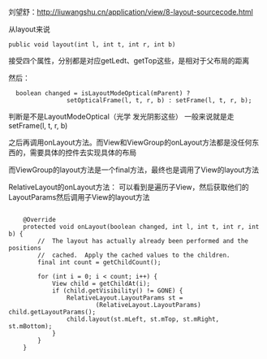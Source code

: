 刘望舒：http://liuwangshu.cn/application/view/8-layout-sourcecode.html


从layout来说
```
public void layout(int l, int t, int r, int b)
```

接受四个属性，分别都是对应getLedt、getTop这些，是相对于父布局的距离

然后：
```
  boolean changed = isLayoutModeOptical(mParent) ?
                setOpticalFrame(l, t, r, b) : setFrame(l, t, r, b);
```
判断是不是LayoutModeOptical（光学 发光阴影这些）
一般来说就是走setFrame(l, t, r, b)

之后再调用onLayout方法。而View和ViewGroup的onLayout方法都是没任何东西的，需要具体的控件去实现具体的布局

而ViewGroup的layout方法是一个final方法，最终也是调用了View的layout方法

RelativeLayout的onLayout方法：
可以看到是遍历子View，然后获取他们的LayoutParams然后调用子View的layout方法
```

    @Override
    protected void onLayout(boolean changed, int l, int t, int r, int b) {
        //  The layout has actually already been performed and the positions
        //  cached.  Apply the cached values to the children.
        final int count = getChildCount();

        for (int i = 0; i < count; i++) {
            View child = getChildAt(i);
            if (child.getVisibility() != GONE) {
                RelativeLayout.LayoutParams st =
                        (RelativeLayout.LayoutParams) child.getLayoutParams();
                child.layout(st.mLeft, st.mTop, st.mRight, st.mBottom);
            }
        }
    }
```